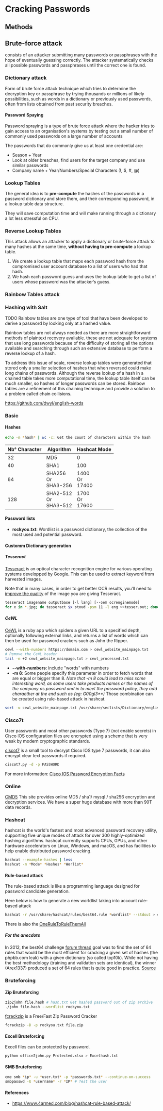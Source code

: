 # Cracking Passwords

## Methods

## Brute-force attack

consists of an attacker submitting many passwords or passphrases with the hope of eventually guessing correctly. The attacker systematically checks all possible passwords and passphrases until the correct one is found.

### Dictionary attack

Form of brute force attack technique which tries to determine the decryption key or passphrase by trying thousands or millions of likely possibilities, such as words in a dictionary or previously used passwords, often from lists obtained from past security breaches.

#### Password Spaying

Password spraying is a type of brute force attack where the hacker tries to gain access to an organisation's systems by testing out a small number of commonly used passwords on a large number of accounts

The passwords that do commonly give us at least one credential are:

- Season + Year
- Look at older breaches, find users for the target company and use similar passwords
- Company name + Year/Numbers/Special Characters (!, $, #, @)

### Lookup Tables

The general idea is to **pre-compute** the hashes of the passwords in a password dictionary and store them, and their corresponding password, in a lookup table data structure.

They will save computation time and will make running through a dictionary a lot less stressful on CPU.

### Reverse Lookup Tables

This attack allows an attacker to apply a dictionary or brute-force attack to many hashes at the same time, **without having to pre-compute** a lookup table.

1) We create a lookup table that maps each password hash from the compromised user account database to a list of users who had that hash.
2) We hash each password guess and uses the lookup table to get a list of users whose password was the attacker’s guess.

### Rainbow Tables attack

### Hashing with Salt

TODO
Rainbow tables are one type of tool that have been developed to derive a password by looking only at a hashed value.

Rainbow tables are not always needed as there are more straightforward methods of plaintext recovery available. 
these are not adequate for systems that use long passwords because of the difficulty of storing all the options available and searching through such an extensive database to perform a reverse lookup of a hash.

To address this issue of scale, reverse lookup tables were generated that stored only a smaller selection of hashes that when reversed could make long chains of passwords. Although the reverse lookup of a hash in a chained table takes more computational time, the lookup table itself can be much smaller, so hashes of longer passwords can be stored. Rainbow tables are a refinement of this chaining technique and provide a solution to a problem called chain collisions.

<https://github.com/dwyl/english-words>

### Basic

#### Hashes

```bash
echo -n *hash* | wc -c: Get the count of characters within the hash
```

|Nb° Character|Algorithm|Hashcat Mode|
|-|-|-|
|32|MD5|0|
|40|SHA1|100|
|64|SHA256 <br >Or<br > SHA3-256|1400  <br >Or<br >  17400|
|128|SHA2-512 <br >Or<br > SHA3-512|1700 <br >Or<br > 17600|

#### Password lists

- **rockyou.txt**: Wordlist is a password dictionary, the collection of the most used and potential password.

#### Customm Dictionary generation

##### Tesseract

[Tesseract](https://github.com/tesseract-ocr/tesseract) is an optical character recognition engine for various operating systems developped by Google. This can be used to extract keyword from harvested images.

Note that in many cases, in order to get better OCR results, you'll need to [improve the quality](https://tesseract-ocr.github.io/tessdoc/ImproveQuality.html) of the image you are giving Tesseract.

```bash
tesseract imagename outputbase [-l lang] [--oem ocrenginemode]
for x in *.jpg; do tesseract $x stoud -psm 11 -l eng >>tesser.out; done
```

##### CeWL

[CeWL](https://github.com/digininja/CeWL) is a ruby app which spiders a given URL to a specified depth, optionally following external links, and returns a list of words which can then be used for password crackers such as John the Ripper.

```bash
cewl --with-numbers https://domain.com > cewl_website_mainpage.txt
# Remove the CeWL header
tail -n +2 cewl_website_mainpage.txt > cewl_processed.txt
```

- **--with-numbers**: Include "words" with numbers
- **-m 8**: Some people specify this parameter in order to fetch words that are equal or bigger than 8.
*Note that -m 8 could lead to miss some interesting word, as some users take products names or the names of the company as password and in to meet the password policy, they add characther at the end such as (eg: G00gl3\*\*)*
Those combination can be created using rule-based attack in hashcat.

```bash
sort -u cewl_website_mainpage.txt /usr/share/seclists/Dictionary/english_dictionnary.txt > unique_word.txt # Delete english word from the list
```

### Cisco7t

User passwords and most other passwords (Type 7) (not enable secrets) in Cisco IOS configuration files are encrypted using a scheme that is very weak by modern cryptographic standards.

[ciscot7](https://github.com/theevilbit/ciscot7) is a small tool to decrypt Cisco IOS type 7 passwords, it can also encrypt clear text passwords if required.

```bash
ciscot7.py -d -p PASSWORD
```

For more information: [Cisco IOS Password Encryption Facts](https://www.cisco.com/c/en/us/support/docs/security-vpn/remote-authentication-dial-user-service-radius/107614-64.html)


### Online

[CMD5](https://www.cmd5.org/) This site provides online MD5 / sha1/ mysql / sha256 encryption and decryption services. We have a super huge database with more than 90T data records.

### Hashcat

hashcat is the world's fastest and most advanced password recovery utility, supporting five unique modes of attack for over 300 highly-optimized hashing algorithms. hashcat currently supports CPUs, GPUs, and other hardware accelerators on Linux, Windows, and macOS, and has facilities to help enable distributed password cracking.

```bash
hashcat --example-hashes | less
hashcat -m *Mode* *Hashes* *Worlist*
```

#### Rule-based attack

The rule-based attack is like a programming language designed for password candidate generation.

Here below is how to generate a new worldlist taking into account rule-based attack

```bash
hashcat -r /usr/share/hashcat/rules/best64.rule *wordlist* --stdout > custom_wl.txt
```

There is also the [OneRuleToRuleThemAll](https://notsosecure.com/one-rule-to-rule-them-all/)

##### For the anecdote

In 2012, the best64 challenge [forum thread](https://hashcat.net/forum/thread-1002.html) goal was to find the set of 64 rules that would be the most efficient for cracking a given set of hashes (the phpbb.com leak) with a given dictionary (so called top10k). While not having the best methodology (training and validation sets are identical), the winner (Arex1337) produced a set of 64 rules that is quite good in practice.
[Source](https://www.synacktiv.com/en/publications/rulesfinder-automatically-create-good-password-cracking-rulesets.html)

### Bruteforcing

#### Zip Bruteforcing

```bash
zip2john file.hash # hash.txt Get hashed password out of zip archive
./john file.hash --wordlist rockyou.txt
```

[fcrackzip](http://manpages.ubuntu.com/manpages/trusty/man1/fcrackzip.1.html) is a Free/Fast Zip Password Cracker

```bash
fcrackzip -D -p rockyou.txt file.zip 
```

#### Excell Bruteforcing

Excell files can be protected by password.

```bash
python office2john.py Protected.xlsx > Excelhash.txt
```

#### SMB Bruteforcing

```bash
cme smb *ip* -u *user.txt* -p *passwords.txt* --continue-on-success
smbpasswd -U *username* -r *IP* # Test the user
```

#### References

- https://www.4armed.com/blog/hashcat-rule-based-attack/